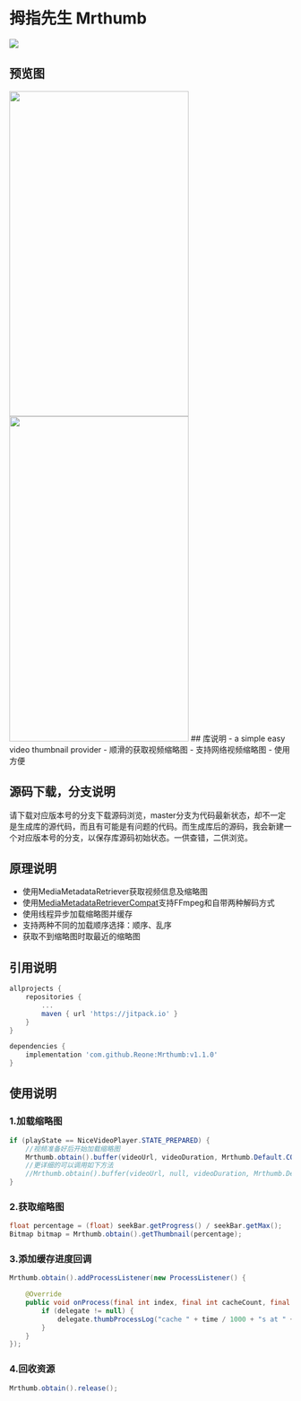 # 拇指先生 Mrthumb
[![](https://jitpack.io/v/Reone/Mrthumb.svg)](https://jitpack.io/#Reone/Mrthumb)

## 预览图
<img src="https://raw.githubusercontent.com/Reone/Mrthumb/master/simple/preview.gif"  height="580" width="320">
<img src="https://raw.githubusercontent.com/Reone/Mrthumb/master/simple/preview2.gif"  height="580" width="320">
## 库说明
- a simple easy video thumbnail provider
- 顺滑的获取视频缩略图
- 支持网络视频缩略图
- 使用方便

## 源码下载，分支说明
 请下载对应版本号的分支下载源码浏览，master分支为代码最新状态，却不一定是生成库的源代码，而且有可能是有问题的代码。而生成库后的源码，我会新建一个对应版本号的分支，以保存库源码初始状态。一供查错，二供浏览。

## 原理说明
- 使用MediaMetadataRetriever获取视频信息及缩略图
- 使用[MediaMetadataRetrieverCompat](https://github.com/dengyuhan/MediaMetadataRetrieverCompat)支持FFmpeg和自带两种解码方式
- 使用线程异步加载缩略图并缓存
- 支持两种不同的加载顺序选择：顺序、乱序
- 获取不到缩略图时取最近的缩略图

## 引用说明
```groovy
allprojects {
    repositories {
        ...
        maven { url 'https://jitpack.io' }
    }
}
```
```groovy
dependencies {
    implementation 'com.github.Reone:Mrthumb:v1.1.0'
}
```

## 使用说明

### 1.加载缩略图
```java
if (playState == NiceVideoPlayer.STATE_PREPARED) {
    //视频准备好后开始加载缩略图
    Mrthumb.obtain().buffer(videoUrl, videoDuration, Mrthumb.Default.COUNT);
    //更详细的可以调用如下方法
    //Mrthumb.obtain().buffer(videoUrl, null, videoDuration, Mrthumb.Default.RETRIEVER_TYPE, Mrthumb.Default.COUNT, Mrthumb.Default.THUMBNAIL_WIDTH, Mrthumb.Default.THUMBNAIL_HEIGHT);
}
```

### 2.获取缩略图 
```java
float percentage = (float) seekBar.getProgress() / seekBar.getMax();
Bitmap bitmap = Mrthumb.obtain().getThumbnail(percentage);
```

### 3.添加缓存进度回调
```java
Mrthumb.obtain().addProcessListener(new ProcessListener() {

    @Override
    public void onProcess(final int index, final int cacheCount, final int maxCount, final long time, final long duration) {
        if (delegate != null) {
            delegate.thumbProcessLog("cache " + time / 1000 + "s at " + index + " process:" + (cacheCount * 100 / maxCount) + "%");
        }
    }
});
```

### 4.回收资源
```java
Mrthumb.obtain().release();
```
